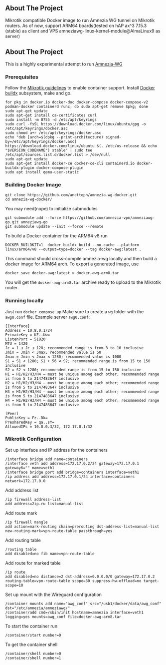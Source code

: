 ## About The Project

Mikrotik compatible Docker image to run Amnezia WG tunnel on Mikrotik routers. As of now, support ARM64 boards(tested on hAP ax^3 7.15.3 (stable) as client and VPS amneziawg-linux-kernel-module@AlmaLinux9 as server)

## About The Project

This is a highly experimental attempt to run [Amnezia-WG](https://github.com/amnezia-vpn/amnezia-wg) 

### Prerequisites

Follow the [Mikrotik guidelines](https://help.mikrotik.com/docs/display/ROS/Container) to enable container support.
Install [Docker buildx](https://github.com/docker/buildx) subsystem, make and go.
```
for pkg in docker.io docker-doc docker-compose docker-compose-v2 podman-docker containerd runc; do sudo apt-get remove $pkg; done
sudo apt-get update
sudo apt-get install ca-certificates curl
sudo install -m 0755 -d /etc/apt/keyrings
sudo curl -fsSL https://download.docker.com/linux/ubuntu/gpg -o /etc/apt/keyrings/docker.asc
sudo chmod a+r /etc/apt/keyrings/docker.asc
echo "deb [arch=$(dpkg --print-architecture) signed-by=/etc/apt/keyrings/docker.asc] https://download.docker.com/linux/ubuntu $(. /etc/os-release && echo "$VERSION_CODENAME") stable" | sudo tee /etc/apt/sources.list.d/docker.list > /dev/null
sudo apt-get update
sudo apt-get install docker-ce docker-ce-cli containerd.io docker-buildx-plugin docker-compose-plugin
sudo apt install qemu-user-static
``` 

### Building Docker Image
```
git clone https://github.com/anettoph/amnezia-wg-docker.git
cd amnezia-wg-docker/
```

You may need(nope) to initialize submodules
```
git submodule add --force https://github.com/amnezia-vpn/amneziawg-go.git amneziawg-go
git submodule update --init --force --remote
```

To build a Docker container for the ARM64 v8 run
```
DOCKER_BUILDKIT=1  docker buildx build --no-cache --platform linux/arm64/v8 --output=type=docker --tag docker-awg:latest .
```

This command should cross-compile amnezia-wg locally and then build a docker image for ARM64 arch.
To export a generated image, use
```
docker save docker-awg:latest > docker-awg-arm8.tar
```

You will get the `docker-awg-arm8.tar` archive ready to upload to the Mikrotik router.

### Running locally

Just run `docker compose up`
Make sure to create a `wg` folder with the `awg0.conf` file.
Example server `awg0.conf`:
```
[Interface]
Address = 10.8.0.1/24
PrivateKey = KF..Uw=
ListenPort = 51820
MTU = 1420
Jc = 1 ≤ Jc ≤ 128; recommended range is from 3 to 10 inclusive
Jmin = Jmin < Jmax; recommended value is 50
Jmax = Jmin < Jmax ≤ 1280; recommended value is 1000
S1 = S1 < 1280; S1 + 56 ≠ S2; recommended range is from 15 to 150 inclusive 
S2 = S2 < 1280; recommended range is from 15 to 150 inclusive
H1 = H1/H2/H3/H4 — must be unique among each other; recommended range is from 5 to 2147483647 inclusive
H2 = H1/H2/H3/H4 — must be unique among each other; recommended range is from 5 to 2147483647 inclusive
H3 = H1/H2/H3/H4 — must be unique among each other; recommended range is from 5 to 2147483647 inclusive
H4 = H1/H2/H3/H4 — must be unique among each other; recommended range is from 5 to 2147483647 inclusive

[Peer]
PublicKey = Fz..Dk=
PresharedKey = qa..sY=
AllowedIPs = 10.8.0.3/32, 172.17.0.1/32

```

### Mikrotik Configuration

Set up interface and IP address for the containers
```
/interface bridge add name=containers
/interface veth add address=172.17.0.2/24 gateway=172.17.0.1 gateway6="" name=veth1
/interface bridge port add bridge=containers interface=veth1
/ip address add address=172.17.0.1/24 interface=containers network=172.17.0.0
```
Add address list
```
/ip firewall address-list
add address=2ip.ru list=manual-list
```
Add route mark
```
/ip firewall mangle
add action=mark-routing chain=prerouting dst-address-list=manual-list new-routing-mark=vpn-route-table passthrough=yes
```

Add routing table
```
/routing table
add disabled=no fib name=vpn-route-table
```

Add route for marked table
```
/ip route
add disabled=no distance=2 dst-address=0.0.0.0/0 gateway=172.17.0.2 routing-table=vpn-route-table scope=30 suppress-hw-offload=no target-scope=10
```

Set up mount with the Wireguard configuration
```
/container mounts add name="awg_conf" src="/usb1/docker/data/awg_conf" dst="/etc/amnezia/amneziawg/" 
/container/add cmd=/sbin/init hostname=amnezia interface=veth1 logging=yes mounts=awg_conf file=docker-awg-arm8.tar
```

To start the container run
```
/container/start number=0
```

To get the container shell
```
/container/shell number=0
/container/shell number=1
```